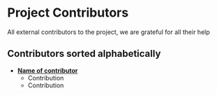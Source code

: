 # Project Contributors

All external contributors to the project, we are grateful for all their help 

## Contributors sorted alphabetically

- **[Name of contributor](https://github.com/user/name)**
  - Contribution
  - Contribution